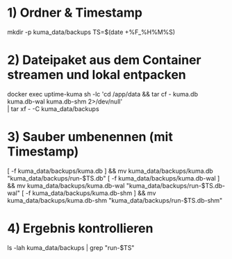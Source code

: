# 1) Ordner & Timestamp
mkdir -p kuma_data/backups
TS=$(date +%F_%H%M%S)

# 2) Dateipaket aus dem Container streamen und lokal entpacken
docker exec uptime-kuma sh -lc 'cd /app/data && tar cf - kuma.db kuma.db-wal kuma.db-shm 2>/dev/null' \
| tar xf - -C kuma_data/backups

# 3) Sauber umbenennen (mit Timestamp)
[ -f kuma_data/backups/kuma.db ]     && mv kuma_data/backups/kuma.db     "kuma_data/backups/run-$TS.db"
[ -f kuma_data/backups/kuma.db-wal ] && mv kuma_data/backups/kuma.db-wal "kuma_data/backups/run-$TS.db-wal"
[ -f kuma_data/backups/kuma.db-shm ] && mv kuma_data/backups/kuma.db-shm "kuma_data/backups/run-$TS.db-shm"

# 4) Ergebnis kontrollieren
ls -lah kuma_data/backups | grep "run-$TS"
